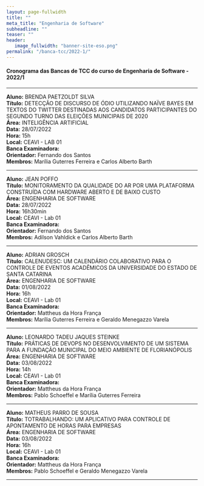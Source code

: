 ```yaml
---
layout: page-fullwidth
title: ""
meta_title: "Engenharia de Software"
subheadline: ""
teaser: ""
header:
   image_fullwidth: "banner-site-eso.png"
permalink: "/banca-tcc/2022-1/"
---
```


#### **Cronograma das Bancas de TCC do curso de Engenharia de Software - 2022/1**

<hr>

**Aluno:** BRENDA PAETZOLDT SILVA
<br>
**Título:** DETECÇÃO DE DISCURSO DE ÓDIO UTILIZANDO NAÏVE BAYES EM TEXTOS DO TWITTER DESTINADAS AOS CANDIDATOS PARTICIPANTES DO SEGUNDO TURNO DAS ELEIÇÕES MUNICIPAIS DE 2020
<br>
**Área:** INTELIGÊNCIA ARTIFICIAL
<br>
**Data:** 28/07/2022
<br>
**Hora:** 15h
<br>
**Local:** CEAVI - LAB 01
<br>
**Banca Examinadora:**
<br>
**Orientador:** Fernando dos Santos
<br>
**Membros:** Marília Guterres Ferreira e Carlos Alberto Barth

<hr>

**Aluno:** JEAN POFFO
<br>
**Título:** MONITORAMENTO DA QUALIDADE DO AR POR UMA PLATAFORMA CONSTRUÍDA COM HARDWARE ABERTO E DE BAIXO CUSTO
<br>
**Área:** ENGENHARIA DE SOFTWARE
<br>
**Data:** 28/07/2022
<br>
**Hora:** 16h30min
<br>
**Local:** CEAVI - Lab 01
<br>
**Banca Examinadora:**
<br>
**Orientador:** Fernando dos Santos
<br>
**Membros:** Adilson Vahldick e Carlos Alberto Barth

<hr>

**Aluno:** ADRIAN GROSCH
<br>
**Título:** CALENUDESC: UM CALENDÁRIO COLABORATIVO PARA O CONTROLE DE EVENTOS ACADÊMICOS DA UNIVERSIDADE DO ESTADO DE SANTA CATARINA
<br>
**Área:** ENGENHARIA DE SOFTWARE
<br>
**Data:** 01/08/2022
<br>
**Hora:** 16h
<br>
**Local:** CEAVI - Lab 01
<br>
**Banca Examinadora:**
<br>
**Orientador:** Mattheus da Hora França
<br>
**Membros:** Marília Guterres Ferreira e Geraldo Menegazzo Varela

<hr>

**Aluno:** LEONARDO TADEU JAQUES STEINKE
<br>
**Título:** PRÁTICAS DE DEVOPS NO DESENVOLVIMENTO DE UM SISTEMA PARA A FUNDAÇÃO MUNICIPAL DO MEIO AMBIENTE DE FLORIANÓPOLIS
<br>
**Área:** ENGENHARIA DE SOFTWARE
<br>
**Data:** 03/08/2022
<br>
**Hora:** 14h
<br>
**Local:** CEAVI - Lab 01
<br>
**Banca Examinadora:**
<br>
**Orientador:** Mattheus da Hora França
<br>
**Membros:** Pablo Schoeffel e Marília Guterres Ferreira

<hr>

**Aluno:** MATHEUS PARRO DE SOUSA
<br>
**Título:** TOTRABALHANDO: UM APLICATIVO PARA CONTROLE DE APONTAMENTO DE HORAS PARA EMPRESAS
<br>
**Área:** ENGENHARIA DE SOFTWARE
<br>
**Data:** 03/08/2022
<br>
**Hora:** 16h
<br>
**Local:** CEAVI - Lab 01
<br>
**Banca Examinadora:**
<br>
**Orientador:** Mattheus da Hora França
<br>
**Membros:** Pablo Schoeffel e Geraldo Menegazzo Varela

<hr>

